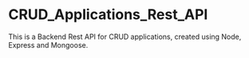 # CRUD_Applications_Rest_API
This is a Backend Rest API for CRUD applications, created using Node, Express and Mongoose. 
